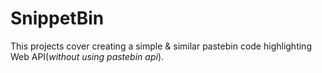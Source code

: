# SnippetBin

This projects cover creating a simple & similar pastebin code highlighting Web API(_without using pastebin api_).